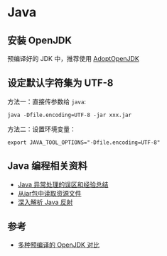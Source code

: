 # Java

## 安装 OpenJDK

预编译好的 JDK 中，推荐使用 [AdoptOpenJDK](https://adoptopenjdk.net/)

## 设定默认字符集为 UTF-8

方法一：直接传参数给 `java`:

```
java -Dfile.encoding=UTF-8 -jar xxx.jar
```

方法二：设置环境变量：

```shell
export JAVA_TOOL_OPTIONS="-Dfile.encoding=UTF-8"
```

## Java 编程相关资料

- [Java 异常处理的误区和经验总结](https://www.ibm.com/developerworks/cn/java/j-lo-exception-misdirection/)
- [从jar包中读取资源文件](https://hxraid.iteye.com/blog/483115)
- [深入解析 Java 反射](https://www.sczyh30.com/posts/Java/java-reflection-1/)


## 参考

- [多种预编译的 OpenJDK 对比](https://stackoverflow.com/questions/52431764/difference-between-openjdk-and-adoptopenjdk)
